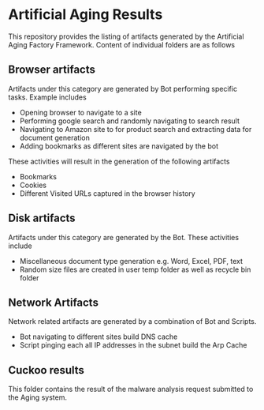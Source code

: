 # Artificial Aging Results
This repository provides the listing of artifacts generated by the Artificial Aging Factory Framework. Content of individual folders are as follows

## Browser artifacts
Artifacts under this category are generated by Bot performing specific tasks. Example includes
* Opening browser to navigate to a site 
* Performing google search and randomly navigating to search result
* Navigating to Amazon site to for product search and extracting data for document generation
* Adding bookmarks as different sites are navigated by the bot

These activities will result in the generation of the following artifacts
* Bookmarks
* Cookies
* Different Visited URLs captured in the browser history

## Disk artifacts
Artifacts under this category are generated by the Bot. These activities include
* Miscellaneous document type generation e.g. Word, Excel, PDF, text
* Random size files are created in user temp folder as well as recycle bin folder

## Network Artifacts
Network related artifacts are generated by a combination of Bot and Scripts.
* Bot navigating to different sites build DNS cache
* Script pinging each all IP addresses in the subnet build the Arp Cache

## Cuckoo results
This folder contains the result of the malware analysis request submitted to the Aging system.
